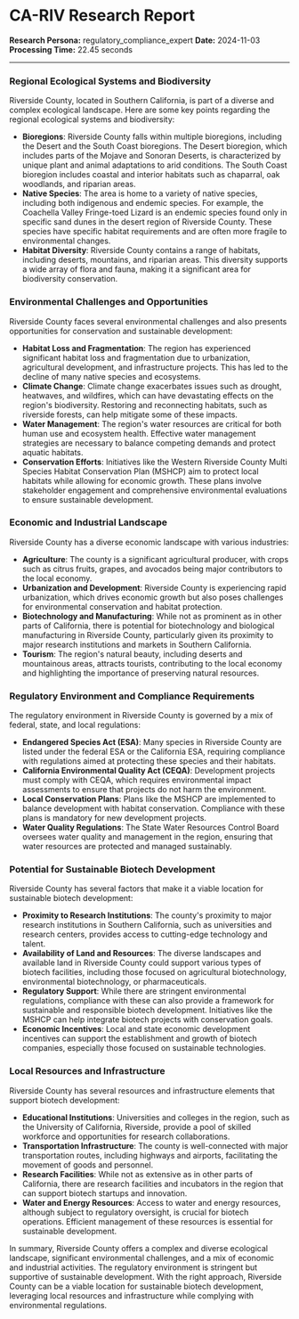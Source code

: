 # CA-RIV Research Report

**Research Persona:** regulatory_compliance_expert
**Date:** 2024-11-03
**Processing Time:** 22.45 seconds

---

### Regional Ecological Systems and Biodiversity

Riverside County, located in Southern California, is part of a diverse and complex ecological landscape. Here are some key points regarding the regional ecological systems and biodiversity:

- **Bioregions**: Riverside County falls within multiple bioregions, including the Desert and the South Coast bioregions. The Desert bioregion, which includes parts of the Mojave and Sonoran Deserts, is characterized by unique plant and animal adaptations to arid conditions. The South Coast bioregion includes coastal and interior habitats such as chaparral, oak woodlands, and riparian areas.
- **Native Species**: The area is home to a variety of native species, including both indigenous and endemic species. For example, the Coachella Valley Fringe-toed Lizard is an endemic species found only in specific sand dunes in the desert region of Riverside County. These species have specific habitat requirements and are often more fragile to environmental changes.
- **Habitat Diversity**: Riverside County contains a range of habitats, including deserts, mountains, and riparian areas. This diversity supports a wide array of flora and fauna, making it a significant area for biodiversity conservation.

### Environmental Challenges and Opportunities

Riverside County faces several environmental challenges and also presents opportunities for conservation and sustainable development:

- **Habitat Loss and Fragmentation**: The region has experienced significant habitat loss and fragmentation due to urbanization, agricultural development, and infrastructure projects. This has led to the decline of many native species and ecosystems.
- **Climate Change**: Climate change exacerbates issues such as drought, heatwaves, and wildfires, which can have devastating effects on the region's biodiversity. Restoring and reconnecting habitats, such as riverside forests, can help mitigate some of these impacts.
- **Water Management**: The region's water resources are critical for both human use and ecosystem health. Effective water management strategies are necessary to balance competing demands and protect aquatic habitats.
- **Conservation Efforts**: Initiatives like the Western Riverside County Multi Species Habitat Conservation Plan (MSHCP) aim to protect local habitats while allowing for economic growth. These plans involve stakeholder engagement and comprehensive environmental evaluations to ensure sustainable development.

### Economic and Industrial Landscape

Riverside County has a diverse economic landscape with various industries:

- **Agriculture**: The county is a significant agricultural producer, with crops such as citrus fruits, grapes, and avocados being major contributors to the local economy.
- **Urbanization and Development**: Riverside County is experiencing rapid urbanization, which drives economic growth but also poses challenges for environmental conservation and habitat protection.
- **Biotechnology and Manufacturing**: While not as prominent as in other parts of California, there is potential for biotechnology and biological manufacturing in Riverside County, particularly given its proximity to major research institutions and markets in Southern California.
- **Tourism**: The region's natural beauty, including deserts and mountainous areas, attracts tourists, contributing to the local economy and highlighting the importance of preserving natural resources.

### Regulatory Environment and Compliance Requirements

The regulatory environment in Riverside County is governed by a mix of federal, state, and local regulations:

- **Endangered Species Act (ESA)**: Many species in Riverside County are listed under the federal ESA or the California ESA, requiring compliance with regulations aimed at protecting these species and their habitats.
- **California Environmental Quality Act (CEQA)**: Development projects must comply with CEQA, which requires environmental impact assessments to ensure that projects do not harm the environment.
- **Local Conservation Plans**: Plans like the MSHCP are implemented to balance development with habitat conservation. Compliance with these plans is mandatory for new development projects.
- **Water Quality Regulations**: The State Water Resources Control Board oversees water quality and management in the region, ensuring that water resources are protected and managed sustainably.

### Potential for Sustainable Biotech Development

Riverside County has several factors that make it a viable location for sustainable biotech development:

- **Proximity to Research Institutions**: The county's proximity to major research institutions in Southern California, such as universities and research centers, provides access to cutting-edge technology and talent.
- **Availability of Land and Resources**: The diverse landscapes and available land in Riverside County could support various types of biotech facilities, including those focused on agricultural biotechnology, environmental biotechnology, or pharmaceuticals.
- **Regulatory Support**: While there are stringent environmental regulations, compliance with these can also provide a framework for sustainable and responsible biotech development. Initiatives like the MSHCP can help integrate biotech projects with conservation goals.
- **Economic Incentives**: Local and state economic development incentives can support the establishment and growth of biotech companies, especially those focused on sustainable technologies.

### Local Resources and Infrastructure

Riverside County has several resources and infrastructure elements that support biotech development:

- **Educational Institutions**: Universities and colleges in the region, such as the University of California, Riverside, provide a pool of skilled workforce and opportunities for research collaborations.
- **Transportation Infrastructure**: The county is well-connected with major transportation routes, including highways and airports, facilitating the movement of goods and personnel.
- **Research Facilities**: While not as extensive as in other parts of California, there are research facilities and incubators in the region that can support biotech startups and innovation.
- **Water and Energy Resources**: Access to water and energy resources, although subject to regulatory oversight, is crucial for biotech operations. Efficient management of these resources is essential for sustainable development.

In summary, Riverside County offers a complex and diverse ecological landscape, significant environmental challenges, and a mix of economic and industrial activities. The regulatory environment is stringent but supportive of sustainable development. With the right approach, Riverside County can be a viable location for sustainable biotech development, leveraging local resources and infrastructure while complying with environmental regulations.